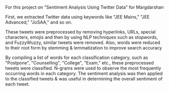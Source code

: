 For this project on "Sentiment Analysis Using Twitter Data" for Margdarshan 

First, we extracted Twitter data using keywords like "JEE Mains," "JEE Advanced," "JoSAA," and so on. 

These tweets were preprocessed by removing hyperlinks, URLs, special characters, emojis and then by using NLP techniques such as stopwords, and FuzzyWuzzy, similar tweets were removed. Also, words were reduced to their root form by stemming & lemmatization to improve search accuracy

By compiling a list of words for each classification category, such as "Postpone", "Counselling", "College", "Exam," etc., these preprocessed tweets were classified. N-grams were used to observe the most frequently occurring words in each category. The sentiment analysis was then applied to the classified tweets & was useful in determining the overall sentiment of each tweet.
